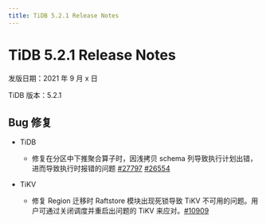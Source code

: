 ```yaml
---
title: TiDB 5.2.1 Release Notes
---
```


# TiDB 5.2.1 Release Notes

发版日期：2021 年 9 月 x 日

TiDB 版本：5.2.1

## Bug 修复

+ TiDB

    - 修复在分区中下推聚合算子时，因浅拷贝 schema 列导致执行计划出错，进而导致执行时报错的问题 [#27797](https://github.com/pingcap/tidb/issues/27797) [#26554](https://github.com/pingcap/tidb/issues/26554)

+ TiKV

    - 修复 Region 迁移时 Raftstore 模块出现死锁导致 TiKV 不可用的问题。用户可通过关闭调度并重启出问题的 TiKV 来应对。[#10909](https://github.com/tikv/tikv/issues/10909)
